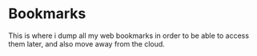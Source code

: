 # Bookmarks

This is where i dump all my web bookmarks in order to be able to access them later, and also move away from the cloud.